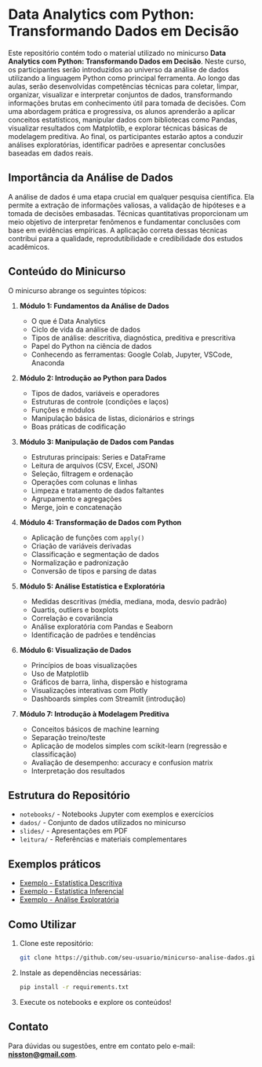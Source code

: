 # Data Analytics com Python: Transformando Dados em Decisão

Este repositório contém todo o material utilizado no minicurso **Data Analytics com Python: Transformando Dados em Decisão**. Neste curso, os participantes serão introduzidos ao universo da análise de dados utilizando a linguagem Python como principal ferramenta. Ao longo das aulas, serão desenvolvidas competências técnicas para coletar, limpar, organizar, visualizar e interpretar conjuntos de dados, transformando informações brutas em conhecimento útil para tomada de decisões. Com uma abordagem prática e progressiva, os alunos aprenderão a aplicar conceitos estatísticos, manipular dados com bibliotecas como Pandas, visualizar resultados com Matplotlib, e explorar técnicas básicas de modelagem preditiva. Ao final, os participantes estarão aptos a conduzir análises exploratórias, identificar padrões e apresentar conclusões baseadas em dados reais.


## Importância da Análise de Dados

A análise de dados é uma etapa crucial em qualquer pesquisa científica. Ela permite a extração de informações valiosas, a validação de hipóteses e a tomada de decisões embasadas. Técnicas quantitativas proporcionam um meio objetivo de interpretar fenômenos e fundamentar conclusões com base em evidências empíricas. A aplicação correta dessas técnicas contribui para a qualidade, reprodutibilidade e credibilidade dos estudos acadêmicos.

## Conteúdo do Minicurso

O minicurso abrange os seguintes tópicos:

1. **Módulo 1: Fundamentos da Análise de Dados**  
   - O que é Data Analytics  
   - Ciclo de vida da análise de dados  
   - Tipos de análise: descritiva, diagnóstica, preditiva e prescritiva  
   - Papel do Python na ciência de dados  
   - Conhecendo as ferramentas: Google Colab, Jupyter, VSCode, Anaconda  

2. **Módulo 2: Introdução ao Python para Dados**  
   - Tipos de dados, variáveis e operadores  
   - Estruturas de controle (condições e laços)  
   - Funções e módulos  
   - Manipulação básica de listas, dicionários e strings  
   - Boas práticas de codificação  

3. **Módulo 3: Manipulação de Dados com Pandas**  
   - Estruturas principais: Series e DataFrame  
   - Leitura de arquivos (CSV, Excel, JSON)  
   - Seleção, filtragem e ordenação  
   - Operações com colunas e linhas  
   - Limpeza e tratamento de dados faltantes  
   - Agrupamento e agregações  
   - Merge, join e concatenação  

4. **Módulo 4: Transformação de Dados com Python**  
   - Aplicação de funções com `apply()`  
   - Criação de variáveis derivadas  
   - Classificação e segmentação de dados  
   - Normalização e padronização  
   - Conversão de tipos e parsing de datas  

5. **Módulo 5: Análise Estatística e Exploratória**  
   - Medidas descritivas (média, mediana, moda, desvio padrão)  
   - Quartis, outliers e boxplots  
   - Correlação e covariância  
   - Análise exploratória com Pandas e Seaborn  
   - Identificação de padrões e tendências  

6. **Módulo 6: Visualização de Dados**  
   - Princípios de boas visualizações  
   - Uso de Matplotlib  
   - Gráficos de barra, linha, dispersão e histograma  
   - Visualizações interativas com Plotly  
   - Dashboards simples com Streamlit (introdução)  

7. **Módulo 7: Introdução à Modelagem Preditiva**  
   - Conceitos básicos de machine learning  
   - Separação treino/teste  
   - Aplicação de modelos simples com scikit-learn (regressão e classificação)  
   - Avaliação de desempenho: accuracy e confusion matrix  
   - Interpretação dos resultados  

## Estrutura do Repositório

- `notebooks/` - Notebooks Jupyter com exemplos e exercícios
- `dados/` - Conjunto de dados utilizados no minicurso
- `slides/` - Apresentações em PDF
- `leitura/` - Referências e materiais complementares

## Exemplos práticos

- [Exemplo - Estatística Descritiva](https://colab.research.google.com/drive/1xV4mLrbbSruExmHZC7SeWWd6xvD0cFHs?usp=sharing)
- [Exemplo - Estatística Inferencial](https://drive.google.com/file/d/1flYQrX0g5xK7gMxGri3sDBIhawgH3nzW/view?usp=sharing)
- [Exemplo - Análise Exploratória](https://colab.research.google.com/drive/1gx9IFyh77xIWHMRnO0B_dR53-4u7pkPQ?usp=sharing)

## Como Utilizar

1. Clone este repositório:  
   ```bash
   git clone https://github.com/seu-usuario/minicurso-analise-dados.git
   ```
2. Instale as dependências necessárias:  
   ```bash
   pip install -r requirements.txt
   ```
3. Execute os notebooks e explore os conteúdos!

## Contato
Para dúvidas ou sugestões, entre em contato pelo e-mail: **nisston@gmail.com**.
